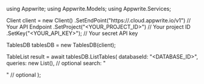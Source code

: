 using Appwrite;
using Appwrite.Models;
using Appwrite.Services;

Client client = new Client()
    .SetEndPoint("https://<REGION>.cloud.appwrite.io/v1") // Your API Endpoint
    .SetProject("<YOUR_PROJECT_ID>") // Your project ID
    .SetKey("<YOUR_API_KEY>"); // Your secret API key

TablesDB tablesDB = new TablesDB(client);

TableList result = await tablesDB.ListTables(
    databaseId: "<DATABASE_ID>",
    queries: new List<string>(), // optional
    search: "<SEARCH>" // optional
);